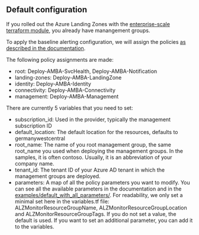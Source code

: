 ## Default configuration

If you rolled out the Azure Landing Zones with the [enterprise-scale terraform module](https://github.com/Azure/terraform-azurerm-caf-enterprise-scale), you already have manangement groups.

To apply the baseline alerting configuration, we will assign the policies [as described in the documentation](https://azure.github.io/azure-monitor-baseline-alerts/patterns/alz/deploy/Introduction-to-deploying-the-ALZ-Pattern/).

The following policy assignments are made:

- root: Deploy-AMBA-SvcHealth, Deploy-AMBA-Notification
- landing-zones: Deploy-AMBA-LandingZone
- identity: Deploy-AMBA-Identity
- connectivity: Deploy-AMBA-Connectivity
- management: Deploy-AMBA-Management

There are currently 5 variables that you need to set:

- subscription_id: Used in the provider, typically the management subscription ID
- default_location: The default location for the resources, defaults to germanywestcentral
- root_name: The name of you root management group, the same root_name you used when deploying the management groups. In the samples, it is often contoso. Usually, it is an abbreviation of your company name.
- tenant_id: The tenant ID of your Azure AD tenant in which the management groups are deployed.
- parameters: A map of all the policy parameters you want to modify. You can see all the available parameters in the documentation and in the [examples/default_with_all_parameters/](../examples/default_with_all_parameters/README.md). For readability, we only set a minimal set here in the variables.tf file: ALZMonitorResourceGroupName, ALZMonitorResourceGroupLocation and ALZMonitorResourceGroupTags. If you do not set a value, the default is used. If you want to set an additional parameter, you can add it to the variables.
